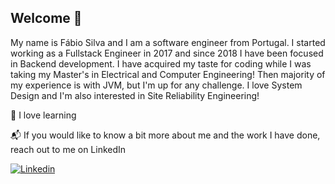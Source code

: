 ## Welcome 👋

My name is Fábio Silva and I am a software engineer from Portugal. I started working as a Fullstack Engineer in 2017 and since 2018 I have been focused in Backend development. I have acquired my taste for coding while I was taking my Master's in Electrical and Computer Engineering! Then majority of my experience is with JVM, but I'm up for any challenge. I love System Design and I'm also interested in Site Reliability Engineering!

🌱 I love learning 

📬 If you would like to know a bit more about me and the work I have done, reach out to me on LinkedIn

[![Linkedin](https://img.shields.io/badge/-LinkedIn-informational?style=flat-square&logo=Linkedin&logoColor=white&link=https://www.linkedin.com/in/fabioacsilva/)](https://www.linkedin.com/in/fabioacsilva/)  
